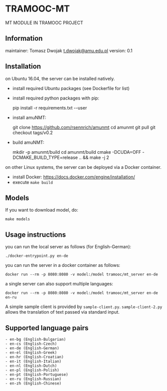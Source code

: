 # TRAMOOC-MT
MT MODULE IN TRAMOOC PROJECT

## Information
maintainer: Tomasz Dwojak <t.dwojak@amu.edu.pl>
version: 0.1

## Installation
on Ubuntu 16.04, the server can be installed natively.

  - install required Ubuntu packages (see Dockerfile for list)
  - install required python packages with pip:

    pip install -r requirements.txt --user

  - install amuNMT:

    git clone https://github.com/rsennrich/amunmt
    cd amunmt
    git pull
    git checkout tags/v0.2

  - build amuNMT:

    mkdir -p amunmt/build
    cd amunmt/build
    cmake -DCUDA=OFF -DCMAKE_BUILD_TYPE=release .. && make -j 2

on other Linux systems, the server can be deployed via a Docker container.

 - install Docker: https://docs.docker.com/engine/installation/
 - execute `make build`

## Models
If you want to download model, do:
```
make models
```

## Usage instructions

you can run the local server as follows (for English-German):

    ./docker-entrypoint.py en-de

you can run the server in a docker container as follows:

    docker run --rm -p 8080:8080 -v model:/model tramooc/mt_server en-de

a single server can also support multiple languages:

    docker run --rm -p 8080:8080 -v model:/model tramooc/mt_server en-de en-ru

A simple sample client is provided by `sample-client.py`. `sample-client-2.py` allows the translation of text passed via standard input.

## Supported language pairs

    - en-bg (English-Bulgarian)
    - en-cs (English-Czech)
    - en-de (English-German)
    - en-el (English-Greek)
    - en-hr (English-Croatian)
    - en-it (English-Italian)
    - en-nl (English-Dutch)
    - en-pl (English-Polish)
    - en-pt (English-Portuguese)
    - en-ru (English-Russian)
    - en-zh (English-Chinese)

